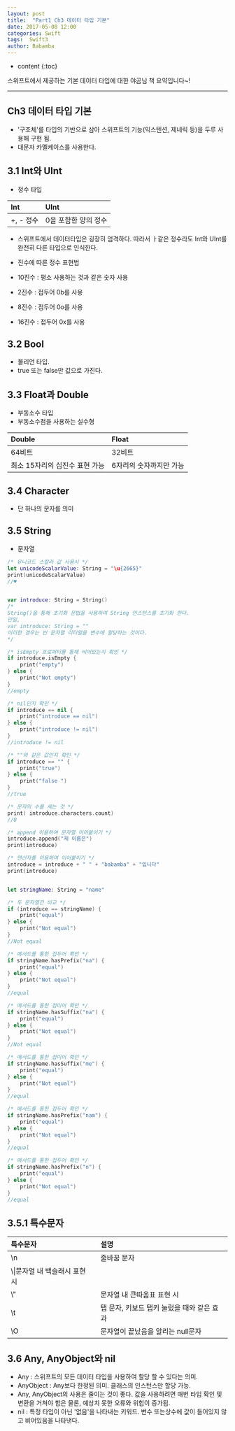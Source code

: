 ```yaml
---
layout: post
title:  "Part1 Ch3 데이터 타입 기본"
date: 2017-05-08 12:00
categories: Swift
tags:  Swift3 
author: Babamba
---
```


* content
{:toc}

스위프트에서 제공하는 기본 데이터 타입에 대한 야곰님 책 요약입니다~!

---

## Ch3 데이터 타입 기본


* '구조체'를 타입의 기반으로 삼아 스위프트의 기능(익스텐션, 제네릭 등)을 두루 사용해 구현 됨.
* 대문자 카멜케이스를 사용한다.


## 3.1 Int와 UInt

* 정수 타입

|Int|UInt|
|:--|:--|
|+, - 정수| 0을 포함한 양의 정수|

* 스위프트에서 데이터타입은 굉장히 엄격하다. 따라서 ㅏ같은 정수라도 Int와 UInt를 완전히 다른 타입으로 인식한다.

* 진수에 따른 정수 표현법
 * 10진수 : 평소 사용하는 것과 같은 숫자 사용
 * 2진수  : 접두어 0b를 사용
 * 8진수  : 접두어 0o를 사용
 * 16진수 : 접두어 0x를 사용

## 3.2 Bool 
* 불리언 타입.
* true 또는 false만 값으로 가진다.

## 3.3 Float과 Double

* 부동소수 타입
* 부동소수점을 사용하는 실수형

| Double | Float |
|:--|:--|
|64비트| 32비트 |
|최소 15자리의 십진수 표현 가능| 6자리의 숫자까지만 가능 |

## 3.4 Character

* 단 하나의 문자를 의미

## 3.5 String

* 문자열

```swift
/* 유니코드 스칼라 값 사용시 */
let unicodeScalarValue: String = "\u{2665}"
print(unicodeScalarValue)
//♥


var introduce: String = String()
/*
String()을 통해 초기화 문법을 사용하여 String 인스턴스를 초기화 한다.
만일,
var introduce: String = ""
이러한 경우는 빈 문자열 리터럴을 변수에 할당하는 것이다.
*/

/* isEmpty 프로퍼티를 통해 비어있는지 확인 */
if introduce.isEmpty {
    print("empty")
} else {
    print("Not empty")
}
//empty

/* nil인지 확인 */
if introduce == nil {
    print("introduce == nil")
} else {
    print("introduce != nil")
}
//introduce != nil

/* ""와 같은 값인지 확인 */
if introduce == "" {
    print("true")
} else {
    print("false ")
}
//true

/* 문자의 수를 세는 것 */
print( introduce.characters.count)
//0

/* append 이용하여 문자열 이어붙이기 */
introduce.append("제 이름은")
print(introduce)

/* 연산자를 이용하여 이어붙이기 */
introduce = introduce + " " + "babamba" + "입니다"
print(introduce)


let stringName: String = "name"

/* 두 문자열간 비교 */
if (introduce == stringName) {
    print("equal")
} else {
    print("Not equal")
}
//Not equal

/* 메서드를 통한 접두어 확인 */
if stringName.hasPrefix("na") {
    print("equal")
} else {
    print("Not equal")
}
//equal

/* 메서드를 통한 접미어 확인 */
if stringName.hasSuffix("na") {
    print("equal")
} else {
    print("Not equal")
}
//Not equal

/* 메서드를 통한 접미어 확인 */
if stringName.hasSuffix("me") {
    print("equal")
} else {
    print("Not equal")
}
//equal

/* 메서드를 통한 접두어 확인 */
if stringName.hasPrefix("nam") {
    print("equal")
} else {
    print("Not equal")
}
//equal

/* 메서드를 통한 접두어 확인 */
if stringName.hasPrefix("n") {
    print("equal")
} else {
    print("Not equal")
}
//equal

```

## 3.5.1 특수문자

| 특수문자 | 설명 |
|:--|:--|
|\n|줄바꿈 문자|
|\\\|문자열 내 백슬래시 표현 시|
|\\"| 문자열 내 큰따옴표 표현 시|
|\t|탭 문자, 키보드 탭키 눌렀을 때와 같은 효과|
|\O|문자열이 끝났음을 알리는 null문자|

## 3.6 Any, AnyObject와 nil

* Any : 스위프트의 모든 데이터 타입을 사용하여 할당 할 수 있다는 의미.
* AnyObject : Any보다 한정된 의미. 클래스의 인스턴스만 할당 가능.
 * Any, AnyObject의 사용은 줄이는 것이 좋다. 값을 사용하려면 매번 타입 확인 및 변환을 거쳐야 함은 물론, 예상치 못한 오류와 위험이 증가됨.
* nil : 특정 타입이 아닌 '없음'을 나타내는 키워드. 변수 또는상수에 값이 들어있지 않고 비어있음을 나타낸다. 
